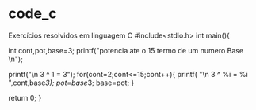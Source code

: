 # code_c
Exercícios resolvidos em linguagem C
#include<stdio.h>
int main(){

int cont,pot,base=3;
printf("potencia ate o 15 termo de um numero Base \n");

printf("\n 3 ^ 1 = 3");
for(cont=2;cont<=15;cont++){
printf( "\n 3 ^ %i = %i ",cont,base*3);
pot=base*3;
base=pot;
}

return 0;
}



